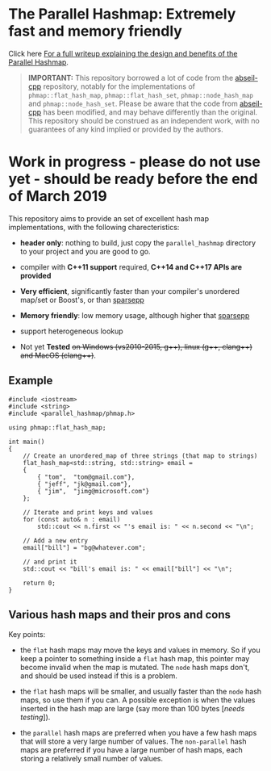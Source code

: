 # The Parallel Hashmap: Extremely fast and memory friendly

Click here [For a full writeup explaining the design and benefits of the Parallel Hashmap](https://greg7mdp.github.io/parallel-hashmap/).


> **IMPORTANT:** This repository borrowed a lot of code from the [abseil-cpp](https://github.com/abseil/abseil-cpp) repository, notably for the implementations of `phmap::flat_hash_map`, `phmap::flat_hash_set`, `phmap::node_hash_map` and `phmap::node_hash_set`. Please be aware that the code from [abseil-cpp](https://github.com/abseil/abseil-cpp) has been modified, and may behave differently than the original. 
This repository should be construed as an independent work, with no guarantees of any kind implied or provided by the authors.


# Work in progress - please do not use yet - should be ready before the end of March 2019

This repository aims to provide an set of excellent hash map implementations, with the following charecteristics:

- **header only**: nothing to build, just copy the `parallel_hashmap` directory to your project and you are good to go.

- compiler with **C++11 support** required, **C++14 and C++17 APIs are provided**

- **Very efficient**, significantly faster than your compiler's unordered map/set or Boost's, or than [sparsepp](https://github.com/greg7mdp/sparsepp)

- **Memory friendly**: low memory usage, although higher that [sparsepp](https://github.com/greg7mdp/sparsepp)

- support heterogeneous lookup

- Not yet **Tested** ~~on Windows (vs2010-2015, g++), linux (g++, clang++) and MacOS (clang++)~~.


## Example

```
#include <iostream>
#include <string>
#include <parallel_hashmap/phmap.h>

using phmap::flat_hash_map;
 
int main()
{
    // Create an unordered_map of three strings (that map to strings)
    flat_hash_map<std::string, std::string> email = 
    {
        { "tom",  "tom@gmail.com"},
        { "jeff", "jk@gmail.com"},
        { "jim",  "jimg@microsoft.com"}
    };
 
    // Iterate and print keys and values 
    for (const auto& n : email) 
        std::cout << n.first << "'s email is: " << n.second << "\n";
 
    // Add a new entry
    email["bill"] = "bg@whatever.com";
 
    // and print it
    std::cout << "bill's email is: " << email["bill"] << "\n";
 
    return 0;
}
```

## Various hash maps and their pros and cons

Key points:

- the `flat` hash maps may move the keys and values in memory. So if you keep a pointer to something inside a `flat` hash map, this pointer may become invalid when the map is mutated. The `node` hash maps don't, and should be used instead if this is a problem.

- the `flat` hash maps will be smaller, and usually faster than the `node` hash maps, so use them if you can. A possible exception is when the values inserted in the hash map are large (say more than 100 bytes [*needs testing*]).

- the `parallel` hash maps are preferred when you have a few hash maps that will store a very large number of values. The `non-parallel` hash maps are preferred if you have a large number of hash maps, each storing a relatively small number of values.



